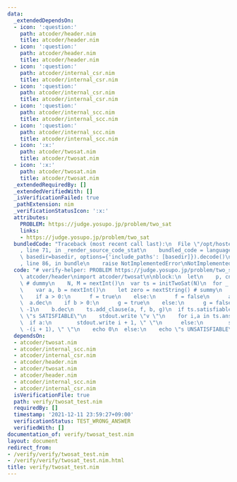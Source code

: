 ```yaml
---
data:
  _extendedDependsOn:
  - icon: ':question:'
    path: atcoder/header.nim
    title: atcoder/header.nim
  - icon: ':question:'
    path: atcoder/header.nim
    title: atcoder/header.nim
  - icon: ':question:'
    path: atcoder/internal_csr.nim
    title: atcoder/internal_csr.nim
  - icon: ':question:'
    path: atcoder/internal_csr.nim
    title: atcoder/internal_csr.nim
  - icon: ':question:'
    path: atcoder/internal_scc.nim
    title: atcoder/internal_scc.nim
  - icon: ':question:'
    path: atcoder/internal_scc.nim
    title: atcoder/internal_scc.nim
  - icon: ':x:'
    path: atcoder/twosat.nim
    title: atcoder/twosat.nim
  - icon: ':x:'
    path: atcoder/twosat.nim
    title: atcoder/twosat.nim
  _extendedRequiredBy: []
  _extendedVerifiedWith: []
  _isVerificationFailed: true
  _pathExtension: nim
  _verificationStatusIcon: ':x:'
  attributes:
    PROBLEM: https://judge.yosupo.jp/problem/two_sat
    links:
    - https://judge.yosupo.jp/problem/two_sat
  bundledCode: "Traceback (most recent call last):\n  File \"/opt/hostedtoolcache/Python/3.10.6/x64/lib/python3.10/site-packages/onlinejudge_verify/documentation/build.py\"\
    , line 71, in _render_source_code_stat\n    bundled_code = language.bundle(stat.path,\
    \ basedir=basedir, options={'include_paths': [basedir]}).decode()\n  File \"/opt/hostedtoolcache/Python/3.10.6/x64/lib/python3.10/site-packages/onlinejudge_verify/languages/nim.py\"\
    , line 86, in bundle\n    raise NotImplementedError\nNotImplementedError\n"
  code: "# verify-helper: PROBLEM https://judge.yosupo.jp/problem/two_sat\n\ninclude\
    \ atcoder/header\nimport atcoder/twosat\n\nblock:\n  let\n    p, cnf = nextString()\
    \ # dummy\n    N, M = nextInt()\n  var ts = initTwoSat(N)\n  for _ in 0..<M:\n\
    \    var a, b = nextInt()\n    let zero = nextString() # summy\n    var f, g:bool\n\
    \    if a > 0:\n      f = true\n    else:\n      f = false\n      a *= -1\n  \
    \  a.dec\n    if b > 0:\n      g = true\n    else:\n      g = false\n      b *=\
    \ -1\n    b.dec\n    ts.add_clause(a, f, b, g)\n  if ts.satisfiable:\n    echo\
    \ \"s SATISFIABLE\"\n    stdout.write \"v \"\n    for i,a in ts.answer:\n    \
    \  if a:\n        stdout.write i + 1, \" \"\n      else:\n        stdout.write\
    \ -(i + 1), \" \"\n    echo 0\n  else:\n    echo \"s UNSATISFIABLE\"\n"
  dependsOn:
  - atcoder/twosat.nim
  - atcoder/internal_scc.nim
  - atcoder/internal_csr.nim
  - atcoder/header.nim
  - atcoder/twosat.nim
  - atcoder/header.nim
  - atcoder/internal_scc.nim
  - atcoder/internal_csr.nim
  isVerificationFile: true
  path: verify/twosat_test.nim
  requiredBy: []
  timestamp: '2021-12-11 23:59:27+09:00'
  verificationStatus: TEST_WRONG_ANSWER
  verifiedWith: []
documentation_of: verify/twosat_test.nim
layout: document
redirect_from:
- /verify/verify/twosat_test.nim
- /verify/verify/twosat_test.nim.html
title: verify/twosat_test.nim
---
```

